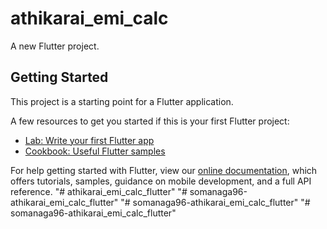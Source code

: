 # athikarai_emi_calc

A new Flutter project.

## Getting Started

This project is a starting point for a Flutter application.

A few resources to get you started if this is your first Flutter project:

- [Lab: Write your first Flutter app](https://flutter.dev/docs/get-started/codelab)
- [Cookbook: Useful Flutter samples](https://flutter.dev/docs/cookbook)

For help getting started with Flutter, view our
[online documentation](https://flutter.dev/docs), which offers tutorials,
samples, guidance on mobile development, and a full API reference.
"# athikarai_emi_calc_flutter" 
"# somanaga96-athikarai_emi_calc_flutter" 
"# somanaga96-athikarai_emi_calc_flutter" 
"# somanaga96-athikarai_emi_calc_flutter" 
